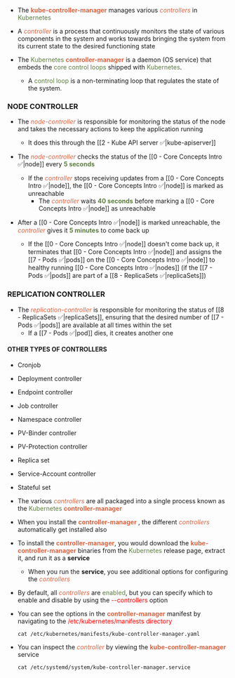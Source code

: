 - The <b><span style="color:#d46644">kube-controller-manager</span></b> manages various <i><span style="color:#d46644">controllers</span></i> in <span style="color:#5c7e3e">Kubernetes</span>

- A <i><span style="color:#d46644">controller</span></i> is a process that continuously monitors the state of various components in the system and works towards bringing the system from its current state to the desired functioning state

- The <span style="color:#5c7e3e">Kubernetes</span> <b><span style="color:#d46644">controller-manager</span></b>  is a daemon (OS service) that embeds the <span style="color:#5c7e3e">core control loops</span> shipped with <span style="color:#5c7e3e">Kubernetes</span>.
	- A <span style="color:#5c7e3e">control loop</span> is a non-terminating loop that regulates the state of the system.

### NODE CONTROLLER

- The <i><span style="color:#d46644">node-controller</span></i> is responsible for monitoring the status of the node and takes the necessary actions to keep the application running
	- It does this through the [[2 - Kube API server ✅|kube-apiserver]]

- The <i><span style="color:#d46644">node-controller</span></i> checks the status of the [[0 - Core Concepts Intro ✅|node]] every <b><span style="color:#5c7e3e">5 seconds</span></b>
	- If the <i><span style="color:#d46644">controller</span></i> stops receiving updates from a [[0 - Core Concepts Intro ✅|node]], the [[0 - Core Concepts Intro ✅|node]] is marked as unreachable
		- The <i><span style="color:#d46644">controller</span></i> waits <b><span style="color:#5c7e3e">40 seconds</span></b> before marking a [[0 - Core Concepts Intro ✅|node]] as unreachable

- After a [[0 - Core Concepts Intro ✅|node]] is marked unreachable, the <i><span style="color:#d46644">controller</span></i> gives it <b><span style="color:#5c7e3e">5 minutes</span></b> to come back up
	- If the [[0 - Core Concepts Intro ✅|node]] doesn't come back up, it terminates that [[0 - Core Concepts Intro ✅|node]] and assigns the [[7 - Pods ✅|pods]] on the [[0 - Core Concepts Intro ✅|node]] to healthy running [[0 - Core Concepts Intro ✅|nodes]] (if the [[7 - Pods ✅|pods]] are part of a [[8 - ReplicaSets ✅|replicaSets]])

### REPLICATION CONTROLLER

- The <i><span style="color:#d46644">replication-controller</span></i> is responsible for monitoring the status of [[8 - ReplicaSets ✅|replicaSets]], ensuring that the desired number of [[7 - Pods ✅|pods]] are available at all times within the set
	- If a [[7 - Pods ✅|pod]] dies, it creates another one

#### OTHER TYPES OF CONTROLLERS
- Cronjob
- Deployment controller
- Endpoint controller
- Job controller
- Namespace controller
- PV-Binder controller
- PV-Protection controller
- Replica set
- Service-Account controller
- Stateful set

- The various <i><span style="color:#d46644">controllers</span></i> are all packaged into a single process known as the <span style="color:#5c7e3e">Kubernetes</span> <b><span style="color:#d46644">controller-manager</span></b> 

- When you install the <b><span style="color:#d46644">controller-manager</span></b> , the different <i><span style="color:#d46644">controllers</span></i> automatically get installed also

- To install the <b><span style="color:#d46644">controller-manager</span></b>, you would download the <b><span style="color:#d46644">kube-controller-manager</span></b> binaries from the <span style="color:#5c7e3e">Kubernetes</span> release page, extract it, and run it as a **service**
	- When you run the **service**, you see additional options for configuring the <i><span style="color:#d46644">controllers</span></i>

- By default, all <i><span style="color:#d46644">controllers</span></i> are <span style="color:#5c7e3e">enabled</span>, but you can specify which to enable and disable by using the <span style="color:red">--controllers</span> option

- You can see the options in the <b><span style="color:#d46644">controller-manager</span></b> manifest by navigating to the <span style="color:red">/etc/kubernetes/manifests directory</span>

	`cat /etc/kubernetes/manifests/kube-controller-manager.yaml`

- You can inspect the <i><span style="color:#d46644">controller</span></i> by viewing the <b><span style="color:#d46644">kube-controller-manager</span></b> service

	`cat /etc/systemd/system/kube-controller-manager.service`